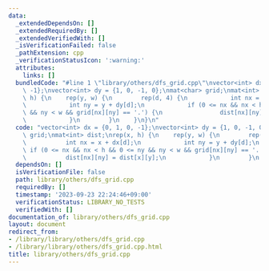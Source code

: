 ```yaml
---
data:
  _extendedDependsOn: []
  _extendedRequiredBy: []
  _extendedVerifiedWith: []
  _isVerificationFailed: false
  _pathExtension: cpp
  _verificationStatusIcon: ':warning:'
  attributes:
    links: []
  bundledCode: "#line 1 \"library/others/dfs_grid.cpp\"\nvector<int> dx = {0, 1, 0,\
    \ -1};\nvector<int> dy = {1, 0, -1, 0};\nmat<char> grid;\nmat<int> dist;\nrep(x,\
    \ h) {\n    rep(y, w) {\n        rep(d, 4) {\n            int nx = x + dx[d];\n\
    \            int ny = y + dy[d];\n            if (0 <= nx && nx < h && 0 <= ny\
    \ && ny < w && grid[nx][ny] == '.') {\n                dist[nx][ny] = dist[x][y];\n\
    \            }\n        }\n    }\n}\n"
  code: "vector<int> dx = {0, 1, 0, -1};\nvector<int> dy = {1, 0, -1, 0};\nmat<char>\
    \ grid;\nmat<int> dist;\nrep(x, h) {\n    rep(y, w) {\n        rep(d, 4) {\n \
    \           int nx = x + dx[d];\n            int ny = y + dy[d];\n           \
    \ if (0 <= nx && nx < h && 0 <= ny && ny < w && grid[nx][ny] == '.') {\n     \
    \           dist[nx][ny] = dist[x][y];\n            }\n        }\n    }\n}"
  dependsOn: []
  isVerificationFile: false
  path: library/others/dfs_grid.cpp
  requiredBy: []
  timestamp: '2023-09-23 22:24:46+09:00'
  verificationStatus: LIBRARY_NO_TESTS
  verifiedWith: []
documentation_of: library/others/dfs_grid.cpp
layout: document
redirect_from:
- /library/library/others/dfs_grid.cpp
- /library/library/others/dfs_grid.cpp.html
title: library/others/dfs_grid.cpp
---
```

